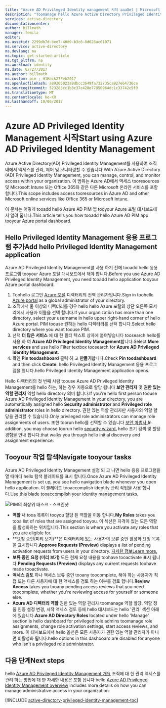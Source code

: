 ```yaml
---
title: "Azure AD Privileged Identity management 시작 aaaGet | Microsoft Docs"
description: "Toomanage hello Azure Active Directory Privileged Identity Management 응용 프로그램을 Azure 포털에서 id 특권 하는 방법에 대해 알아봅니다."
services: active-directory
documentationcenter: 
author: billmath
manager: femila
editor: 
ms.assetid: 2299db7d-bee7-40d0-b3c6-8d628ac61071
ms.service: active-directory
ms.devlang: na
ms.topic: get-started-article
ms.tgt_pltfrm: na
ms.workload: identity
ms.date: 02/27/2017
ms.author: billmath
ms.custom: pim ; H1Hack27Feb2017
ms.openlocfilehash: a89205023a8dbcc3649fa732735ca927e64736ce
ms.sourcegitcommit: 523283cc1b3c37c428e77850964dc1c33742c5f0
ms.translationtype: MT
ms.contentlocale: ko-KR
ms.lasthandoff: 10/06/2017
---
```

# <a name="start-using-azure-ad-privileged-identity-management"></a><span data-ttu-id="f05f7-103">Azure AD Privileged Identity Management 시작</span><span class="sxs-lookup"><span data-stu-id="f05f7-103">Start using Azure AD Privileged Identity Management</span></span>
<span data-ttu-id="f05f7-104">Azure Active Directory(AD) Privileged Identity Management를 사용하여 조직 내에서 액세스를 관리, 제어 및 모니터링할 수 있습니다.</span><span class="sxs-lookup"><span data-stu-id="f05f7-104">With Azure Active Directory (AD) Privileged Identity Management, you can manage, control, and monitor access within your organization.</span></span> <span data-ttu-id="f05f7-105">이 범위는 Azure AD에서 액세스 tooresources 및 Microsoft Intune 또는 Office 365와 같은 다른 Microsoft 온라인 서비스를 포함합니다.</span><span class="sxs-lookup"><span data-stu-id="f05f7-105">This scope includes access tooresources in Azure AD and other Microsoft online services like Office 365 or Microsoft Intune.</span></span>

<span data-ttu-id="f05f7-106">이 문서는 어떻게 tooadd hello Azure AD PIM 앱 tooyour Azure 포털 대시보드에서 알려 줍니다.</span><span class="sxs-lookup"><span data-stu-id="f05f7-106">This article tells you how tooadd hello Azure AD PIM app tooyour Azure portal dashboard.</span></span>

## <a name="add-hello-privileged-identity-management-application"></a><span data-ttu-id="f05f7-107">Hello Privileged Identity Management 응용 프로그램 추가</span><span class="sxs-lookup"><span data-stu-id="f05f7-107">Add hello Privileged Identity Management application</span></span>
<span data-ttu-id="f05f7-108">Azure AD Privileged Identity Management를 사용 하기 전에 tooadd hello 응용 프로그램 tooyour Azure 포털 대시보드에서 해야 합니다.</span><span class="sxs-lookup"><span data-stu-id="f05f7-108">Before you use Azure AD Privileged Identity Management, you need tooadd hello application tooyour Azure portal dashboard.</span></span>

1. <span data-ttu-id="f05f7-109">Toohello 로그인 [Azure 포털](https://portal.azure.com/) 디렉터리의 전역 관리자입니다.</span><span class="sxs-lookup"><span data-stu-id="f05f7-109">Sign in toohello [Azure portal](https://portal.azure.com/) as a global administrator of your directory.</span></span>
2. <span data-ttu-id="f05f7-110">조직에서 둘 이상의 디렉터리를 경우 hello hello Azure 포털의 상단 오른쪽 모서리에서 사용자 이름을 선택 합니다.</span><span class="sxs-lookup"><span data-stu-id="f05f7-110">If your organization has more than one directory, select your username in hello upper right-hand corner of hello Azure portal.</span></span> <span data-ttu-id="f05f7-111">PIM toouse 원하는 hello 디렉터리를 선택 합니다.</span><span class="sxs-lookup"><span data-stu-id="f05f7-111">Select hello directory where you want toouse PIM.</span></span>
3. <span data-ttu-id="f05f7-112">선택 **더 많은 서비스** 에 대 한 필터 텍스트 상자에 붙여넣습니다 toosearch hello를 사용 하 여 **Azure AD Privileged Identity Management**합니다.</span><span class="sxs-lookup"><span data-stu-id="f05f7-112">Select **More services** and use hello Filter textbox toosearch for **Azure AD Privileged Identity Management**.</span></span>
4. <span data-ttu-id="f05f7-113">확인 **Pin toodashboard** 클릭 하 고 **만들기**합니다.</span><span class="sxs-lookup"><span data-stu-id="f05f7-113">Check **Pin toodashboard** and then click **Create**.</span></span> <span data-ttu-id="f05f7-114">hello Privileged Identity Management 응용 프로그램을 엽니다.</span><span class="sxs-lookup"><span data-stu-id="f05f7-114">hello Privileged Identity Management application opens.</span></span>

<span data-ttu-id="f05f7-115">Hello 디렉터리의 첫 번째 사람 toouse Azure AD Privileged Identity Management를 hello 하는, 하는 경우 자동으로 할당 됩니다 **보안 관리자** 및 **권한 있는 역할 관리자** 역할 hello directory 의미 합니다.</span><span class="sxs-lookup"><span data-stu-id="f05f7-115">If you're hello first person toouse Azure AD Privileged Identity Management in your directory, you are automatically assigned hello **Security administrator** and **Privileged role administrator** roles in hello directory.</span></span> <span data-ttu-id="f05f7-116">권한 있는 역할 관리자만 사용자의 역할 할당을 관리할 수 있습니다.</span><span class="sxs-lookup"><span data-stu-id="f05f7-116">Only privileged role administrators can manage role assignments of users.</span></span> <span data-ttu-id="f05f7-117">또한 toorun hello를 선택할 수 있습니다 [보안 마법사.](active-directory-privileged-identity-management-security-wizard.md)</span><span class="sxs-lookup"><span data-stu-id="f05f7-117">In addition, you may choose toorun hello [security wizard.](active-directory-privileged-identity-management-security-wizard.md)</span></span> <span data-ttu-id="f05f7-118">hello 초기 검색 및 할당 경험을 안내 합니다.</span><span class="sxs-lookup"><span data-stu-id="f05f7-118">that walks you through hello initial discovery and assignment experience.</span></span>

## <a name="navigate-tooyour-tasks"></a><span data-ttu-id="f05f7-119">Tooyour 작업 탐색</span><span class="sxs-lookup"><span data-stu-id="f05f7-119">Navigate tooyour tasks</span></span>
<span data-ttu-id="f05f7-120">Azure AD Privileged Identity Management 설정 되 고 나면 hello 응용 프로그램을 열 때마다 hello 탐색 블레이드를 표시 합니다.</span><span class="sxs-lookup"><span data-stu-id="f05f7-120">Once Azure AD Privileged Identity Management is set up, you see hello navigation blade whenever you open hello application.</span></span> <span data-ttu-id="f05f7-121">이 블레이드 tooaccomplish identity 관리 작업을 사용 합니다.</span><span class="sxs-lookup"><span data-stu-id="f05f7-121">Use this blade tooaccomplish your identity management tasks.</span></span>

![PIM의 최상위 태스크 - 스크린샷](./media/active-directory-privileged-identity-management-getting-started/PIM_Tasks_New.png)

* <span data-ttu-id="f05f7-123">**역할 내** tooa 목록이 tooyou 할당 된 역할을 이동 합니다.</span><span class="sxs-lookup"><span data-stu-id="f05f7-123">**My Roles** takes you tooa list of roles that are assigned tooyou.</span></span> <span data-ttu-id="f05f7-124">이 섹션은 자격이 있는 모든 역할을 활성화하는 위치입니다.</span><span class="sxs-lookup"><span data-stu-id="f05f7-124">This section is where you activate any roles that you are eligible for.</span></span>
* <span data-ttu-id="f05f7-125">**요청 승인(미리 보기)**은 디렉터리에 있는 사용자의 보류 중인 활성화 요청 목록을 표시합니다.</span><span class="sxs-lookup"><span data-stu-id="f05f7-125">**Approve Requests (Preview)** displays a list of pending activation requests from users in your directory.</span></span> [<span data-ttu-id="f05f7-126">자세한 정보</span><span class="sxs-lookup"><span data-stu-id="f05f7-126">Learn more.</span></span>](./privileged-identity-management/azure-ad-pim-approval-workflow.md)
* <span data-ttu-id="f05f7-127">**보류 중인 요청 (미리 보기)** 모든 현재 요청 내용을 toohave tooactivate 표시 됩니다.</span><span class="sxs-lookup"><span data-stu-id="f05f7-127">**Pending Requests (Preview)** displays any current requests toohave made tooactivate.</span></span>
* <span data-ttu-id="f05f7-128">**액세스 검토** 하나 액세스 보류 중인 tooany toocomplete, 해야 하는 사용자가 직접 또는 다른 사용자에 대 한 액세스를 검토 하는 여부를 검토 합니다.</span><span class="sxs-lookup"><span data-stu-id="f05f7-128">**Review Access** takes you tooany pending access reviews that you need toocomplete, whether you're reviewing access for yourself or someone else.</span></span>
* <span data-ttu-id="f05f7-129">**Azure AD 디렉터리 역할** 권한 있는 역할 관리자 toomanage 역할 할당, 역할 정품 인증 설정 변경, 시작 액세스 검토 등에 hello 대시보드는 hello '관리' 섹션 아래에 있습니다.</span><span class="sxs-lookup"><span data-stu-id="f05f7-129">**Azure AD Directory Roles** located under hello 'Manage' section is hello dashboard for privileged role admins toomanage role assignments, change role activation settings, start access reviews, and more.</span></span> <span data-ttu-id="f05f7-130">이 대시보드에서 hello 옵션은 모든 사용자가 권한 있는 역할 관리자가 아니면 비활성화 됩니다.</span><span class="sxs-lookup"><span data-stu-id="f05f7-130">hello options in this dashboard are disabled for anyone who isn't a privileged role administrator.</span></span>

## <a name="next-steps"></a><span data-ttu-id="f05f7-131">다음 단계</span><span class="sxs-lookup"><span data-stu-id="f05f7-131">Next steps</span></span>
<span data-ttu-id="f05f7-132">hello [Azure AD Privileged Identity Management 개요](active-directory-privileged-identity-management-configure.md) 조직에 대 한 관리 액세스를 관리 하는 방법에 대 한 자세한 내용은 포함 됩니다.</span><span class="sxs-lookup"><span data-stu-id="f05f7-132">hello [Azure AD Privileged Identity Management overview](active-directory-privileged-identity-management-configure.md) includes more details on how you can manage administrative access in your organization.</span></span>

[!INCLUDE [active-directory-privileged-identity-management-toc](../../includes/active-directory-privileged-identity-management-toc.md)]

<!--Image references-->

[1]: ./media/active-directory-privileged-identity-management-configure/PIM_EnablePim.png

